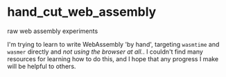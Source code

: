 # hand_cut_web_assembly
raw web assembly experiments

I'm trying to learn to write WebAssembly 'by hand', targeting `wasmtime` and `wasmer` directly and *not using the browser at all.*. I couldn't find many resources for learning how to do this, and I hope that any progress I make will be helpful to others.

